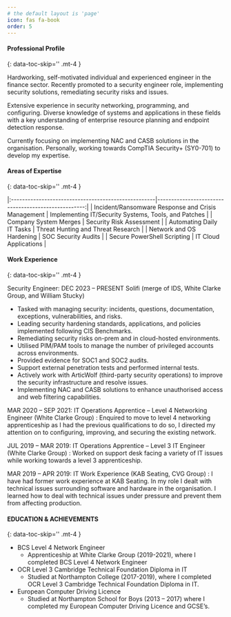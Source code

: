 ```yaml
---
# the default layout is 'page'
icon: fas fa-book
order: 5
---
```


####  Professional Profile
{: data-toc-skip='' .mt-4 }

Hardworking, self-motivated individual and experienced engineer in the finance sector. Recently promoted to a security engineer role, implementing security solutions, remediating security risks and issues. 

Extensive experience in security networking, programming, and configuring. Diverse knowledge of systems and applications in these fields with a key understanding of enterprise resource planning and endpoint detection response. 

Currently focusing on implementing NAC and CASB solutions in the organisation. Personally, working towards CompTIA Security+ (SY0-701) to develop my expertise. 

####  Areas of Expertise
{: data-toc-skip='' .mt-4 }

|:----------------------------------------------------|----------------------------------------------------:|
| Incident/Ransomware Response and Crisis Management | Implementing IT/Security Systems, Tools, and Patches |
|                Company System Merges               |               Security Risk Assessment               |
|              Automating Daily IT Tasks             |         Threat Hunting and Threat Research           |
|               Network and OS Hardening             |                 SOC Security Audits                  |
|             Secure PowerShell Scripting            |                IT Cloud Applications                 |

#### Work Experience
{: data-toc-skip='' .mt-4 }

Security Engineer: DEC 2023 – PRESENT 
Solifi (merge of IDS, White Clarke Group, and William Stucky)

- Tasked with managing security: incidents, questions, documentation, exceptions, vulnerabilities, and risks.  
- Leading security hardening standards, applications, and policies implemented following CIS Benchmarks. 
- Remediating security risks on-prem and in cloud-hosted environments. 
- Utilised PIM/PAM tools to manage the number of privileged accounts across environments. 
- Provided evidence for SOC1 and SOC2 audits. 
- Support external penetration tests and performed internal tests. 
- Actively work with ArticWolf (third-party security operations) to improve the security infrastructure and resolve issues. 
- Implementing NAC and CASB solutions to enhance unauthorised access and web filtering capabilities. 

MAR 2020 – SEP 2021: IT Operations Apprentice – Level 4 Networking Engineer (White Clarke Group) 
: Enquired to move to level 4 networking apprenticeship as I had the previous qualifications to do so, I directed my attention on to configuring, improving, and securing the existing network.

JUL 2019 – MAR 2019: IT Operations Apprentice – Level 3 IT Engineer (White Clarke Group) 
: Worked on support desk facing a variety of IT issues while working towards a level 3 apprenticeship.

MAR 2019 – APR 2019: IT Work Experience (KAB Seating, CVG Group) 
: I have had former work experience at KAB Seating. In my role I dealt with technical issues surrounding software and hardware in the organisation. I learned how to deal with technical issues under pressure and prevent them from affecting production.

####  EDUCATION & ACHIEVEMENTS
{: data-toc-skip='' .mt-4 }

- BCS Level 4 Network Engineer 
    + Apprenticeship at White Clarke Group (2019-2021), where I completed BCS Level 4 Network Engineer 
- OCR Level 3 Cambridge Technical Foundation Diploma in IT
    + Studied at Northampton College (2017-2019), where I completed OCR Level 3 Cambridge Technical Foundation Diploma in IT. 
- European Computer Driving Licence
    + Studied at Northampton School for Boys (2013 – 2017) where I completed my European Computer Driving Licence and GCSE’s. 